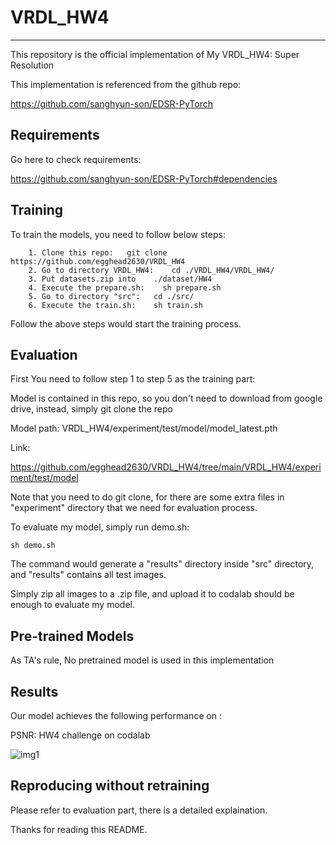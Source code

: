 # VRDL_HW4
-------------------------------------------------------------------------
This repository is the official implementation of My VRDL_HW4: Super Resolution

This implementation is referenced from the github repo: 

https://github.com/sanghyun-son/EDSR-PyTorch

Requirements
-------------------------------------------------------------------------
Go here to check requirements:

https://github.com/sanghyun-son/EDSR-PyTorch#dependencies


Training
-------------------------------------------------------------------------
To train the models, you need to follow below steps:

        1. Clone this repo:   git clone https://github.com/egghead2630/VRDL_HW4
        2. Go to directory VRDL_HW4:    cd ./VRDL_HW4/VRDL_HW4/ 
        3. Put datasets.zip into    ./dataset/HW4
        4. Execute the prepare.sh:    sh prepare.sh
        5. Go to directory "src":   cd ./src/
        6. Execute the train.sh:    sh train.sh

Follow the above steps would start the training process.

Evaluation
-------------------------------------------------------------------------

First You need to follow step 1 to step 5 as the training part:

Model is contained in this repo, so you don't need to download from google drive, instead, simply git clone the repo

Model path: VRDL_HW4/experiment/test/model/model_latest.pth

Link:

https://github.com/egghead2630/VRDL_HW4/tree/main/VRDL_HW4/experiment/test/model


Note that you need to do git clone, for there are some extra files in "experiment" directory that we need for evaluation process.


To evaluate my model, simply run demo.sh:  
	
	sh demo.sh

The command would generate a "results" directory inside "src" directory, and "results" contains all test images.

Simply zip all images to a .zip file, and upload it to codalab should be enough to evaluate my model.

	
Pre-trained Models
-------------------------------------------------------------------------

As TA's rule, No pretrained model is used in this implementation
    
    
Results
-------------------------------------------------------------------------
Our model achieves the following performance on :

PSNR: HW4 challenge on codalab	

![img1](https://github.com/egghead2630/VRDL_HW4/blob/main/result.png)

Reproducing without retraining
-------------------------------------------------------------------------
Please refer to evaluation part, there is a detailed explaination.





Thanks for reading this README.
